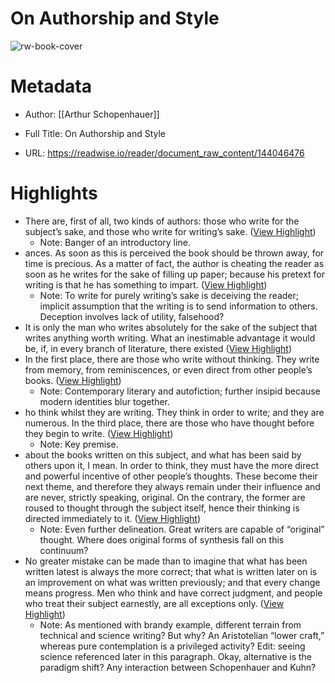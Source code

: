 # On Authorship and Style

![rw-book-cover](https://readwise-assets.s3.amazonaws.com/static/images/article4.6bc1851654a0.png)

# Metadata
- Author: [[Arthur Schopenhauer]]
- Full Title: On Authorship and Style

- URL: https://readwise.io/reader/document_raw_content/144046476

# Highlights
- There are, first of all, two kinds of authors: those who write for the subject’s sake, and those who write for writing’s sake. ([View Highlight](https://read.readwise.io/read/01hqphg3nen5rraqk0ks6q2n6a))
    - Note: Banger of an introductory line.
- ances. As soon as this is perceived the book should be thrown away, for time is precious. As a matter of fact, the author is cheating the reader as soon as he writes for the sake of filling up paper; because his pretext for writing is that he has something to impart. ([View Highlight](https://read.readwise.io/read/01hqphczz2xfwexh03p68y7zk9))
    - Note: To write for purely writing’s sake is deceiving the reader; implicit assumption that the writing is to send information to others. Deception involves lack of utility, falsehood?
- It is only the man who writes absolutely for the sake of the subject that writes anything worth writing. What an inestimable advantage it would be, if, in every branch of literature, there existed ([View Highlight](https://read.readwise.io/read/01hqphfsgzx5388fgqxcg0jze3))
- In the first place, there are those who write without thinking. They write from memory, from reminiscences, or even direct from other people’s books. ([View Highlight](https://read.readwise.io/read/01hqphjn3jkxjprtnadktw2mdw))
    - Note: Contemporary literary and autofiction; further insipid because modern identities blur together.
- ho think whilst they are writing. They think in order to write; and they are numerous. In the third place, there are those who have thought before they begin to write. ([View Highlight](https://read.readwise.io/read/01hqphn0smzc1z56hskc29mb7a))
    - Note: Key premise.
- about the books written on this subject, and what has been said by others upon it, I mean. In order to think, they must have the more direct and powerful incentive of other people’s thoughts. These become their next theme, and therefore they always remain under their influence and are never, strictly speaking, original. On the contrary, the former are roused to thought through the subject itself, hence their thinking is directed immediately to it. ([View Highlight](https://read.readwise.io/read/01hqphqkw806sn7kzdk37xy4cg))
    - Note: Even further delineation. Great writers are capable of “original” thought. Where does original forms of synthesis fall on this continuum?
- No greater mistake can be made than to imagine that what has been written latest is always the more correct; that what is written later on is an improvement on what was written previously; and that every change means progress. Men who think and have correct judgment, and people who treat their subject earnestly, are all exceptions only. ([View Highlight](https://read.readwise.io/read/01hqphv1g860v8711wzsrsvwvx))
    - Note: As mentioned with brandy example, different terrain from technical and science writing? But why? An Aristotelian “lower craft,” whereas pure contemplation is a privileged activity?
      Edit: seeing science referenced later in this paragraph. Okay, alternative is the paradigm shift? Any interaction between Schopenhauer and Kuhn?
